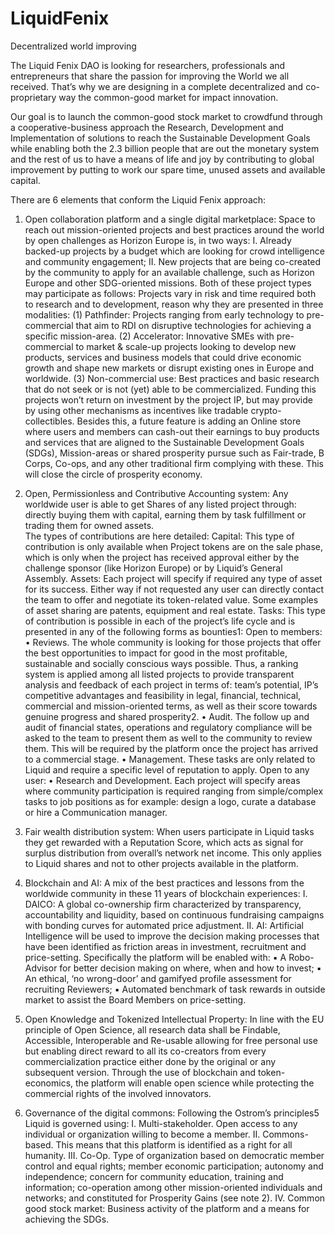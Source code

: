 # LiquidFenix
 Decentralized world improving

The Liquid Fenix DAO is looking for researchers, professionals and entrepreneurs that share the passion for improving the World we all received. That’s why we are designing in a complete decentralized and co-proprietary way the common-good market for impact innovation.

Our goal is to launch the common-good stock market to crowdfund through a cooperative-business approach the Research, Development and Implementation of solutions to reach the Sustainable Development Goals while enabling both the 2.3 billion people that are out the monetary system and the rest of us to have a means of life and joy by contributing to global improvement by putting to work our spare time, unused assets and available capital.

There are 6 elements that conform the Liquid Fenix approach:

1. Open collaboration platform and a single digital marketplace: Space to reach out mission-oriented projects and best practices around the world by open challenges as Horizon Europe is, in two ways:
        I. Already backed-up projects by a budget which are looking for crowd intelligence and community engagement;
        II. New projects that are being co-created by the community to apply for an available challenge, such as Horizon Europe and other SDG-oriented missions.
       Both of these project types may participate as follows:
       Projects vary in risk and time required both to research and to development, reason why they are presented in three modalities:
            (1) Pathfinder: Projects ranging from early technology to pre-commercial that aim to RDI on disruptive technologies for achieving a specific mission-area.
            (2) Accelerator: Innovative SMEs with pre-commercial to market & scale-up projects looking to develop new products, services and business models that could drive economic growth and shape new markets or disrupt existing ones in Europe and worldwide. 
            (3) Non-commercial use: Best practices and basic research that do not seek or is not (yet) able to be commercialized. Funding this projects won’t return on investment by the project IP, but may provide by using other mechanisms as incentives like tradable crypto-collectibles.
       Besides this, a future feature is adding an Online store where users and members can cash-out their earnings to buy products and services that are aligned to the Sustainable Development Goals (SDGs), Mission-areas or shared prosperity pursue such as Fair-trade, B Corps, Co-ops, and any other traditional firm complying with these. This will close the circle of prosperity economy.

2. Open, Permissionless and Contributive Accounting system: Any worldwide user is able to get Shares of any listed project through: directly buying them with capital, earning them by task fulfillment or trading them for owned assets.	
The types of contributions are here detailed:
Capital: This type of contribution is only available when Project tokens are on the sale phase, which is only when the project has received approval either by the challenge sponsor (like Horizon Europe) or by Liquid’s General Assembly.
Assets:  Each project will specify if required any type of asset for its success. Either way if not requested any user can directly contact the team to offer and negotiate its token-related value. Some examples of asset sharing are patents, equipment and real estate.
Tasks: This type of contribution is possible in each of the project’s life cycle and is presented in any of the following forms as bounties1:
Open to members:
    • Reviews.  The whole community is looking for those projects that offer the best opportunities to impact for good in the most profitable, sustainable and socially conscious ways possible. Thus, a ranking system is applied among all listed projects to provide transparent analysis and feedback of each project in terms of: team’s potential, IP’s competitive advantages and feasibility in legal, financial, technical, commercial and mission-oriented terms, as well as their score towards genuine progress and shared prosperity2.
    • Audit. The follow up and audit of financial states, operations and regulatory compliance will be asked to the team to present them as well to the community to review them. This will be required by the platform once the project has arrived to a commercial stage.
    • Management. These tasks are only related to Liquid and require a specific level of reputation to apply.
Open to any user:
    • Research and Development. Each project will specify areas where community participation is required ranging from simple/complex tasks to job positions as for example: design a logo, curate a database or hire a Communication manager.
    
3. Fair wealth distribution system: When users participate in Liquid tasks they get rewarded with a Reputation Score, which acts as signal for surplus distribution from overall’s network net income. This only applies to Liquid shares and not to other projects available in the platform.

4. Blockchain and AI: A mix of the best practices and lessons from the worldwide community in these 11 years of blockchain experiences:
        I. DAICO: A global co-ownership firm characterized by transparency, accountability and liquidity, based on continuous fundraising campaigns with bonding curves for automated price adjustment.
        II. AI: Artificial Intelligence will be used to improve the decision making processes that have been identified as friction areas in investment, recruitment and price-setting. Specifically the platform will be enabled with:
            ▪ A Robo-Advisor for better decision making on where, when and how to invest;
            ▪ An ethical, ‘no wrong-door’ and gamifyed profile assessment for recruiting Reviewers;
            ▪ Automated benchmark of task rewards in outside market to assist the Board Members on price-setting.

5. Open Knowledge and Tokenized Intellectual Property: In line with the EU principle of Open Science, all research data shall be Findable, Accessible, Interoperable and Re-usable allowing for free personal use but enabling direct reward to all its co-creators from every commercialization practice either done by the original or any subsequent version.
Through the use of blockchain and token-economics, the platform will enable open science while protecting the commercial rights of the involved innovators. 

6. Governance of the digital commons: Following the Ostrom’s principles5 Liquid is governed using:
        I. Multi-stakeholder. Open access to any individual or organization willing to become a member.
        II. Commons-based. This means that this platform is identified as a right for all humanity.
        III. Co-Op. Type of organization based on democratic member control and equal rights; member economic participation; autonomy and independence; concern for community education, training and information; co-operation among other mission-oriented individuals and networks; and constituted for Prosperity Gains (see note 2).
        IV. Common good stock market: Business activity of the platform and a means for achieving the SDGs.
